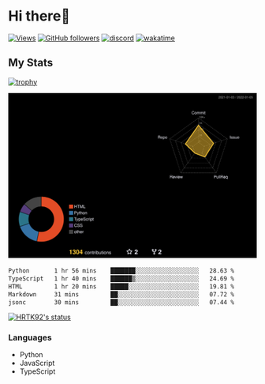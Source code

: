 # Hi there👋

[![Views](https://komarev.com/ghpvc/?username=hrtk92&label=Profile%20views&color=0e75b6&style=flat)](https://github.com/HRTK92)
[![GitHub followers](https://img.shields.io/github/followers/HRTK92?style=social)](https://github.com/HRTK92)
[![discord](https://img.shields.io/badge/discord-%E3%81%AF%E3%82%89%E3%81%9F%E3%81%8F%233270-blue?style=flat-square&logo=discord)](https://discord.com)
[![wakatime](https://wakatime.com/badge/user/a5982a45-0a0b-4188-88f9-ac9be4d26133.svg)](https://wakatime.com/@a5982a45-0a0b-4188-88f9-ac9be4d26133)

## My Stats

[![trophy](https://github-profile-trophy.vercel.app/?username=HRTK92&theme=onedark)](https://github.com/ryo-ma/github-profile-trophy)

[![profile-night-rainbow](./profile-3d-contrib/profile-night-rainbow.svg)](https://github.com/yoshi389111/github-profile-3d-contrib)

<!--START_SECTION:waka-->
```text
Python       1 hr 56 mins    ███████░░░░░░░░░░░░░░░░░░   28.63 % 
TypeScript   1 hr 40 mins    ██████▒░░░░░░░░░░░░░░░░░░   24.69 % 
HTML         1 hr 20 mins    █████░░░░░░░░░░░░░░░░░░░░   19.81 % 
Markdown     31 mins         ██░░░░░░░░░░░░░░░░░░░░░░░   07.72 % 
jsonc        30 mins         ██░░░░░░░░░░░░░░░░░░░░░░░   07.44 % 
```
<!--END_SECTION:waka-->

[![HRTK92's status](https://github-readme-stats.vercel.app/api?username=hrtk92&show_icons=true&theme=tokyonight&locale=en)](https://github.com/HRTK92)

### Languages

- Python
- JavaScript
- TypeScript

